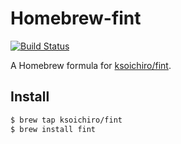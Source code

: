 # Homebrew-fint

[![Build Status](https://travis-ci.org/ksoichiro/homebrew-fint.svg)](https://travis-ci.org/ksoichiro/homebrew-fint)

A Homebrew formula for [ksoichiro/fint](https://github.com/ksoichiro/fint).

## Install

```sh
$ brew tap ksoichiro/fint
$ brew install fint
```
